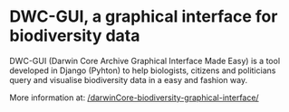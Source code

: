 # DWC-GUI, a graphical interface for biodiversity data

DWC-GUI (Darwin Core Archive Graphical Interface Made Easy) is a tool developed in Django (Pyhton) to help biologists, citizens and politicians query and visualise biodiversity data in a easy and fashion way.

More information at: [/darwinCore-biodiversity-graphical-interface/](https://www.biodiversitydatascience.com/darwinCore-biodiversity-graphical-interface/)
